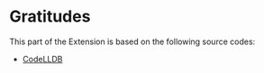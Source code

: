 # Gratitudes

This part of the Extension is based on the following source codes:
* [CodeLLDB](https://marketplace.visualstudio.com/items?itemName=vadimcn.vscode-lldb)